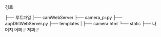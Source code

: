 경로

├── 루트파일
       ├── camWebServer
               ├── camera_pi.py
               ├── appDhtWebServer.py
               ├── templates
               |     ├── camera.html
               └── static
                     ├── 나머지 어쩌구 저쩌구
